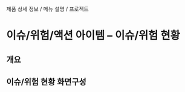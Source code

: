 <!--breadcrumb:제품 상세 정보 / 메뉴 설명 / 프로젝트--><span class="md-breadcrumb">제품 상세 정보 / 메뉴 설명 / 프로젝트</span>
# 이슈/위험/액션 아이템 – 이슈/위험 현황
<!--5th-h2-toc-->
## 개요

## 이슈/위험 현황 화면구성

